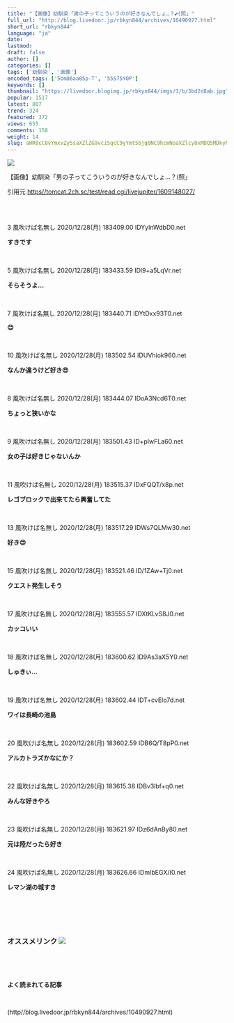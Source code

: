 ```yaml
---
title: "【画像】幼馴染「男の子ってこういうのが好きなんでしょ…？💕(照」"
full_url: "http://blog.livedoor.jp/rbkyn844/archives/10490927.html"
short_url: "rbkyn844"
language: "ja"
date: 
lastmod: 
draft: false
author: []
categories: []
tags: ['幼馴染', '画像']
encoded_tags: ['5bm86aa05p-T', '55S75YOP']
keywords: []
thumbnail: "https://livedoor.blogimg.jp/rbkyn844/imgs/3/b/3bd2d8ab.jpg"
popular: 1517
latest: 807
trend: 324
featured: 372
views: 655
comments: 158
weight: 14
slug: aHR0cC8vYmxvZy5saXZlZG9vci5qcC9yYmt5bjg0NC9hcmNoaXZlcy8xMDQ5MDkyNy5odG1s
---
```


![](https://livedoor.blogimg.jp/rbkyn844/imgs/3/b/3bd2d8ab.jpg)

<div><p>【画像】幼馴染「男の子ってこういうのが好きなんでしょ…？(照」</p><p>引用元 <a title='' target='_blank' href='https//tomcat.2ch.sc/test/read.cgi/livejupiter/1609148027/'>https//tomcat.2ch.sc/test/read.cgi/livejupiter/1609148027/</a> </p><br> <br> <p class='res1'>3 風吹けば名無し 2020/12/28(月) 183409.00 IDYylnWdbD0.net </p> <p class='res2'><b> すきです </b></p><br> <p class='res1'>5 風吹けば名無し 2020/12/28(月) 183433.59 IDl9+a5LqVr.net </p> <p class='res2'><b> そらそうよ… </b></p><br> <p class='res1'>7 風吹けば名無し 2020/12/28(月) 183440.71 IDYtDxx93T0.net </p> <p class='res2'><b> 😊 </b></p><br> <p class='no-pc'></p> <p class='res1'>10 風吹けば名無し 2020/12/28(月) 183502.54 IDUVhiok960.net </p> <p class='res2'><b> なんか違うけど好き😍 </b></p><br> <p class='res1'>8 風吹けば名無し 2020/12/28(月) 183444.07 IDoA3Ncd6T0.net </p> <p class='res2'><b> ちょっと狭いかな </b></p><br> <p class='res1'>9 風吹けば名無し 2020/12/28(月) 183501.43 ID+plwFLa60.net </p> <p class='res2'><b> 女の子は好きじゃないんか </b></p><br> <p class='res1'>11 風吹けば名無し 2020/12/28(月) 183515.37 IDxFQQT/x8p.net </p> <p class='res2'><b> レゴブロックで出来てたら興奮してた </b></p><br> <p class='res1'>13 風吹けば名無し 2020/12/28(月) 183517.29 IDWs7QLMw30.net </p> <p class='res2'><b> 好き😍 </b></p><br> <p class='res1'>15 風吹けば名無し 2020/12/28(月) 183521.46 ID/1ZAw+Tj0.net </p> <p class='res2'><b> クエスト発生しそう </b></p><br> <p class='res1'>17 風吹けば名無し 2020/12/28(月) 183555.57 IDXtKLvS8J0.net </p> <p class='res2'><b> カッコいい </b></p><br> <p class='res1'>18 風吹けば名無し 2020/12/28(月) 183600.62 ID9As3aX5Y0.net </p> <p class='res2'><b> しゅきぃ… </b></p><br> <p class='res1'>19 風吹けば名無し 2020/12/28(月) 183602.44 IDT+cvElo7d.net </p> <p class='res2'><b> ワイは長崎の池島 </b></p><br> <p class='res1'>20 風吹けば名無し 2020/12/28(月) 183602.59 IDB6Q/T8pP0.net </p> <p class='res2'><b> アルカトラズかなにか？ </b></p><br> <p class='res1'>22 風吹けば名無し 2020/12/28(月) 183615.38 IDBv3lbf+q0.net </p> <p class='res2'><b> みんな好きやろ </b></p><br> <p class='res1'>23 風吹けば名無し 2020/12/28(月) 183621.97 IDz6dAnBy80.net </p> <p class='res2'><b> 元は陸だったら好き </b></p><br> <p class='res1'>24 風吹けば名無し 2020/12/28(月) 183626.66 IDmIbEGX/I0.net </p> <p class='res2'><b> レマン湖の城すき </b></p><br> <p id='5077e33f033c4e934bb013c7c4eb8bbd'> </p><br> <br> <p class='no-pc'></p> <h3 class='linkh'>オススメリンク <img src='http//blog.livedoor.jp/rbkyn844/ftp/fusagikom-fikergh.png'></h3> <p class='link2'> </p><br> <p class='no-pc'></p> <p class='no-pc'><br><p><b>よく読まれてる記事</b></p><br></p> </div>

(http//blog.livedoor.jp/rbkyn844/archives/10490927.html)
